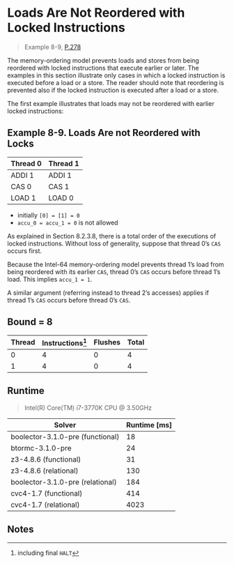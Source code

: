 # Loads Are Not Reordered with Locked Instructions

> Example 8-9, [P.278](https://software.intel.com/sites/default/files/managed/7c/f1/253668-sdm-vol-3a.pdf#page=278)

The memory-ordering model prevents loads and stores from being reordered with locked instructions that execute earlier or later.
The examples in this section illustrate only cases in which a locked instruction is executed before a load or a store.
The reader should note that reordering is prevented also if the locked instruction is executed after a load or a store.

The first example illustrates that loads may not be reordered with earlier locked instructions:

## Example 8-9. Loads Are not Reordered with Locks

| Thread 0    | Thread 1    |
| ----------- | ----------- |
| ADDI 1      | ADDI 1      |
| CAS 0       | CAS 1       |
| LOAD 1      | LOAD 0      |

* initially `[0] = [1] = 0`
* `accu_0 = accu_1 = 0` is not allowed

As explained in Section 8.2.3.8, there is a total order of the executions of locked instructions.
Without loss of generality, suppose that thread 0’s `CAS` occurs first.

Because the Intel-64 memory-ordering model prevents thread 1’s load from being reordered with its earlier `CAS`, thread 0’s `CAS` occurs before thread 1’s load.
This implies `accu_1 = 1`.

A similar argument (referring instead to thread 2’s accesses) applies if thread 1’s `CAS` occurs before thread 0’s `CAS`.

## Bound = 8

| Thread    | Instructions[^1]  | Flushes | Total |
| --------- | ----------------  | ------- | ----- |
| 0         | 4                 | 0       | 4     |
| 1         | 4                 | 0       | 4     |

## Runtime

> Intel(R) Core(TM) i7-3770K CPU @ 3.50GHz

| Solver                           | Runtime [ms] |
| -------------------------------- | ------------ |
| boolector-3.1.0-pre (functional) | 18           |
| btormc-3.1.0-pre                 | 24           |
| z3-4.8.6 (functional)            | 31           |
| z3-4.8.6 (relational)            | 130          |
| boolector-3.1.0-pre (relational) | 184          |
| cvc4-1.7 (functional)            | 414          |
| cvc4-1.7 (relational)            | 4023         |

## Notes

[^1]: including final `HALT`
